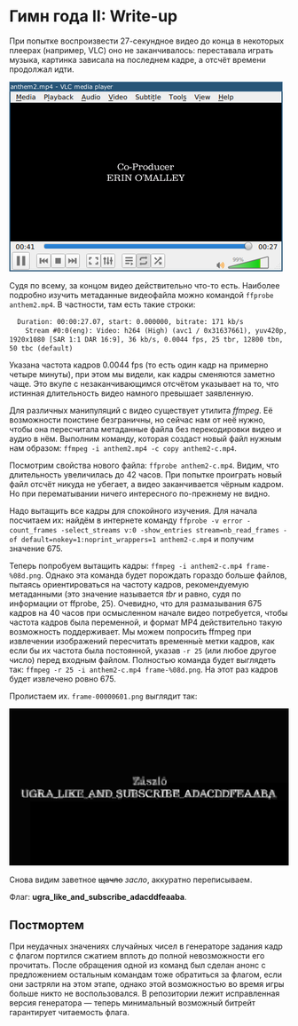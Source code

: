 # Гимн года II: Write-up

При попытке воспроизвести 27-секундное видео до конца в некоторых плеерах (например, VLC) оно не заканчивалось: переставала играть музыка, картинка зависала на последнем кадре, а отсчёт времени продолжал идти.

![Шла 41-я секунда 27-секундного видео](writeup/vlc.png)

Судя по всему, за концом видео действительно что-то есть. Наиболее подробно изучить метаданные видеофайла можно командой `ffprobe anthem2.mp4`. В частности, там есть такие строки:

```
  Duration: 00:00:27.07, start: 0.000000, bitrate: 171 kb/s
    Stream #0:0(eng): Video: h264 (High) (avc1 / 0x31637661), yuv420p, 1920x1080 [SAR 1:1 DAR 16:9], 36 kb/s, 0.0044 fps, 25 tbr, 12800 tbn, 50 tbc (default)
```

Указана частота кадров 0.0044 fps (то есть один кадр на примерно четыре минуты), при этом мы видели, как кадры сменяются заметно чаще. Это вкупе с незаканчивающимся отсчётом указывает на то, что истинная длительность видео намного превышает заявленную.

Для различных манипуляций с видео существует утилита _ffmpeg_. Её возможности поистине безграничны, но сейчас нам от неё нужно, чтобы она пересчитала метаданные файла без перекодировки видео и аудио в нём. Выполним команду, которая создаст новый файл нужным нам образом: `ffmpeg -i anthem2.mp4 -c copy anthem2-c.mp4`.

Посмотрим свойства нового файла: `ffprobe anthem2-c.mp4`. Видим, что длительность увеличилась до 42 часов. При попытке проиграть новый файл отсчёт никуда не убегает, а видео заканчивается чёрным кадром. Но при перематывании ничего интересного по-прежнему не видно.

Надо вытащить все кадры для спокойного изучения. Для начала посчитаем их: найдём в интернете команду `ffprobe -v error -count_frames -select_streams v:0 -show_entries stream=nb_read_frames -of default=nokey=1:noprint_wrappers=1 anthem2-c.mp4` и получим значение 675.

Теперь попробуем вытащить кадры: `ffmpeg -i anthem2-c.mp4 frame-%08d.png`. Однако эта команда будет порождать гораздо больше файлов, пытаясь ориентироваться на частоту кадров, рекомендуемую метаданными (это значение называется _tbr_ и равно, судя по информации от ffprobe, 25). Очевидно, что для размазывания 675 кадров на 40 часов при осмысленном начале видео потребуется, чтобы частота кадров была переменной, и формат MP4 действительно такую возможность поддерживает. Мы можем попросить ffmpeg при извлечении изображений пересчитать временны́е метки кадров, как если бы их частота была постоянной, указав `-r 25` (или любое другое число) перед входным файлом. Полностью команда будет выглядеть так: `ffmpeg -r 25 -i anthem2-c.mp4 frame-%08d.png`. На этот раз кадров будет извлечено ровно 675.

Пролистаем их. `frame-00000601.png` выглядит так:

![Флаг](writeup/flag.png)

Снова видим заветное ~~щачло~~ _засло_, аккуратно переписываем.

Флаг: **ugra_like_and_subscribe_adacddfeaaba**.

## Постмортем

При неудачных значениях случайных чисел в генераторе задания кадр с флагом портился сжатием вплоть до полной невозможности его прочитать. После обращения одной из команд был сделан анонс с предложением остальным командам тоже обратиться за флагом, если они застряли на этом этапе, однако этой возможностью во время игры больше никто не воспользовался. В репозитории лежит исправленная версия генератора — теперь минимальный возможный битрейт гарантирует читаемость флага.
